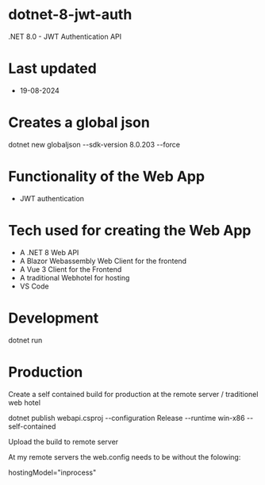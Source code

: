 # dotnet-8-jwt-auth

.NET 8.0 - JWT Authentication API

# Last updated

- 19-08-2024

# Creates a global json

dotnet new globaljson --sdk-version 8.0.203 --force

# Functionality of the Web App

- JWT authentication

# Tech used for creating the Web App

- A .NET 8 Web API
- A Blazor Webassembly Web Client for the frontend
- A Vue 3 Client for the Frontend
- A traditional Webhotel for hosting
- VS Code

# Development

dotnet run

# Production

Create a self contained build for production at the remote server / traditionel web hotel

dotnet publish webapi.csproj --configuration Release --runtime win-x86 --self-contained

Upload the build to remote server

At my remote servers the web.config needs to be without the folowing:

hostingModel="inprocess"
